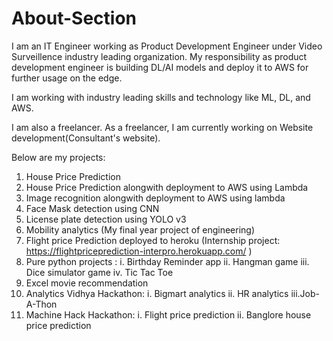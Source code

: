# About-Section

I am an IT Engineer working as Product Development Engineer under Video Surveillence industry leading organization.
My responsibility as product development engineer is building DL/AI models and deploy it to AWS for further usage on the edge.

I am working with industry leading skills and technology like ML, DL, and AWS.

I am also a freelancer.
As a freelancer, I am currently working on Website development(Consultant's website).

Below are my projects:
1) House Price Prediction
2) House Price Prediction alongwith deployment to AWS using Lambda
3) Image recognition alongwith deployment to AWS using lambda
4) Face Mask detection using CNN
5) License plate detection using YOLO v3
6) Mobility analytics (My final year project of engineering)
7) Flight price Prediction deployed to heroku (Internship project: https://flightpriceprediction-interpro.herokuapp.com/ )
8) Pure python projects : i.   Birthday Reminder app
                          ii.  Hangman game
                          iii. Dice simulator game
                          iv.  Tic Tac Toe
9) Excel movie recommendation 
10) Analytics Vidhya Hackathon: i. Bigmart analytics
                                ii. HR analytics
                                iii.Job-A-Thon
11) Machine Hack Hackathon: i. Flight price prediction
                            ii. Banglore house price prediction    
